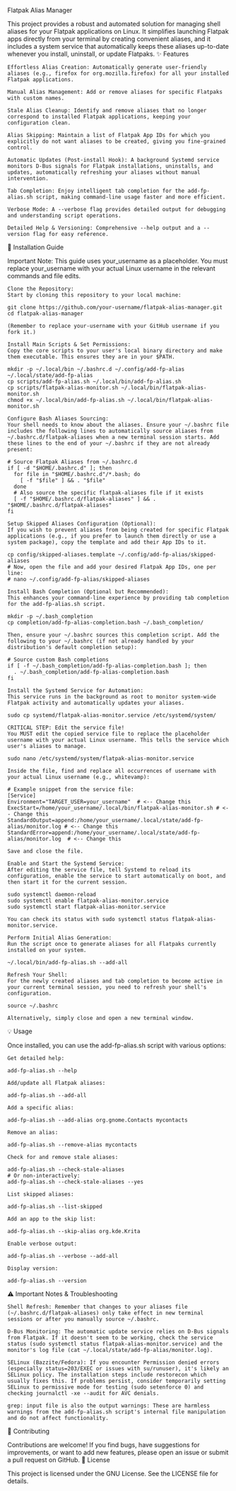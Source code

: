 Flatpak Alias Manager

This project provides a robust and automated solution for managing shell aliases for your Flatpak applications on Linux. It simplifies launching Flatpak apps directly from your terminal by creating convenient aliases, and it includes a system service that automatically keeps these aliases up-to-date whenever you install, uninstall, or update Flatpaks.
✨ Features

    Effortless Alias Creation: Automatically generate user-friendly aliases (e.g., firefox for org.mozilla.firefox) for all your installed Flatpak applications.

    Manual Alias Management: Add or remove aliases for specific Flatpaks with custom names.

    Stale Alias Cleanup: Identify and remove aliases that no longer correspond to installed Flatpak applications, keeping your configuration clean.

    Alias Skipping: Maintain a list of Flatpak App IDs for which you explicitly do not want aliases to be created, giving you fine-grained control.

    Automatic Updates (Post-install Hook): A background Systemd service monitors D-Bus signals for Flatpak installations, uninstalls, and updates, automatically refreshing your aliases without manual intervention.

    Tab Completion: Enjoy intelligent tab completion for the add-fp-alias.sh script, making command-line usage faster and more efficient.

    Verbose Mode: A --verbose flag provides detailed output for debugging and understanding script operations.

    Detailed Help & Versioning: Comprehensive --help output and a --version flag for easy reference.

🚀 Installation Guide

Important Note: This guide uses your_username as a placeholder. You must replace your_username with your actual Linux username in the relevant commands and file edits.

    Clone the Repository:
    Start by cloning this repository to your local machine:

    git clone https://github.com/your-username/flatpak-alias-manager.git
    cd flatpak-alias-manager

    (Remember to replace your-username with your GitHub username if you fork it.)

    Install Main Scripts & Set Permissions:
    Copy the core scripts to your user's local binary directory and make them executable. This ensures they are in your $PATH.

    mkdir -p ~/.local/bin ~/.bashrc.d ~/.config/add-fp-alias ~/.local/state/add-fp-alias
    cp scripts/add-fp-alias.sh ~/.local/bin/add-fp-alias.sh
    cp scripts/flatpak-alias-monitor.sh ~/.local/bin/flatpak-alias-monitor.sh
    chmod +x ~/.local/bin/add-fp-alias.sh ~/.local/bin/flatpak-alias-monitor.sh

    Configure Bash Aliases Sourcing:
    Your shell needs to know about the aliases. Ensure your ~/.bashrc file includes the following lines to automatically source aliases from ~/.bashrc.d/flatpak-aliases when a new terminal session starts. Add these lines to the end of your ~/.bashrc if they are not already present:

    # Source Flatpak Aliases from ~/.bashrc.d
    if [ -d "$HOME/.bashrc.d" ]; then
      for file in "$HOME/.bashrc.d"/*.bash; do
        [ -f "$file" ] && . "$file"
      done
      # Also source the specific flatpak-aliases file if it exists
      [ -f "$HOME/.bashrc.d/flatpak-aliases" ] && . "$HOME/.bashrc.d/flatpak-aliases"
    fi

    Setup Skipped Aliases Configuration (Optional):
    If you wish to prevent aliases from being created for specific Flatpak applications (e.g., if you prefer to launch them directly or use a system package), copy the template and add their App IDs to it.

    cp config/skipped-aliases.template ~/.config/add-fp-alias/skipped-aliases
    # Now, open the file and add your desired Flatpak App IDs, one per line:
    # nano ~/.config/add-fp-alias/skipped-aliases

    Install Bash Completion (Optional but Recommended):
    This enhances your command-line experience by providing tab completion for the add-fp-alias.sh script.

    mkdir -p ~/.bash_completion
    cp completion/add-fp-alias-completion.bash ~/.bash_completion/

    Then, ensure your ~/.bashrc sources this completion script. Add the following to your ~/.bashrc (if not already handled by your distribution's default completion setup):

    # Source custom Bash completions
    if [ -f ~/.bash_completion/add-fp-alias-completion.bash ]; then
      . ~/.bash_completion/add-fp-alias-completion.bash
    fi

    Install the Systemd Service for Automation:
    This service runs in the background as root to monitor system-wide Flatpak activity and automatically updates your aliases.

    sudo cp systemd/flatpak-alias-monitor.service /etc/systemd/system/

    CRITICAL STEP: Edit the service file!
    You MUST edit the copied service file to replace the placeholder username with your actual Linux username. This tells the service which user's aliases to manage.

    sudo nano /etc/systemd/system/flatpak-alias-monitor.service

    Inside the file, find and replace all occurrences of username with your actual Linux username (e.g., whitevamp):

    # Example snippet from the service file:
    [Service]
    Environment="TARGET_USER=your_username"  # <-- Change this
    ExecStart=/home/your_username/.local/bin/flatpak-alias-monitor.sh # <-- Change this
    StandardOutput=append:/home/your_username/.local/state/add-fp-alias/monitor.log # <-- Change this
    StandardError=append:/home/your_username/.local/state/add-fp-alias/monitor.log  # <-- Change this

    Save and close the file.

    Enable and Start the Systemd Service:
    After editing the service file, tell Systemd to reload its configuration, enable the service to start automatically on boot, and then start it for the current session.

    sudo systemctl daemon-reload
    sudo systemctl enable flatpak-alias-monitor.service
    sudo systemctl start flatpak-alias-monitor.service

    You can check its status with sudo systemctl status flatpak-alias-monitor.service.

    Perform Initial Alias Generation:
    Run the script once to generate aliases for all Flatpaks currently installed on your system.

    ~/.local/bin/add-fp-alias.sh --add-all

    Refresh Your Shell:
    For the newly created aliases and tab completion to become active in your current terminal session, you need to refresh your shell's configuration.

    source ~/.bashrc

    Alternatively, simply close and open a new terminal window.

💡 Usage

Once installed, you can use the add-fp-alias.sh script with various options:

    Get detailed help:

    add-fp-alias.sh --help

    Add/update all Flatpak aliases:

    add-fp-alias.sh --add-all

    Add a specific alias:

    add-fp-alias.sh --add-alias org.gnome.Contacts mycontacts

    Remove an alias:

    add-fp-alias.sh --remove-alias mycontacts

    Check for and remove stale aliases:

    add-fp-alias.sh --check-stale-aliases
    # Or non-interactively:
    add-fp-alias.sh --check-stale-aliases --yes

    List skipped aliases:

    add-fp-alias.sh --list-skipped

    Add an app to the skip list:

    add-fp-alias.sh --skip-alias org.kde.Krita

    Enable verbose output:

    add-fp-alias.sh --verbose --add-all

    Display version:

    add-fp-alias.sh --version

⚠️ Important Notes & Troubleshooting

    Shell Refresh: Remember that changes to your aliases file (~/.bashrc.d/flatpak-aliases) only take effect in new terminal sessions or after you manually source ~/.bashrc.

    D-Bus Monitoring: The automatic update service relies on D-Bus signals from Flatpak. If it doesn't seem to be working, check the service status (sudo systemctl status flatpak-alias-monitor.service) and the monitor's log file (cat ~/.local/state/add-fp-alias/monitor.log).

    SELinux (Bazzite/Fedora): If you encounter Permission denied errors (especially status=203/EXEC or issues with su/runuser), it's likely an SELinux policy. The installation steps include restorecon which usually fixes this. If problems persist, consider temporarily setting SELinux to permissive mode for testing (sudo setenforce 0) and checking journalctl -xe --audit for AVC denials.

    grep: input file is also the output warnings: These are harmless warnings from the add-fp-alias.sh script's internal file manipulation and do not affect functionality.

🤝 Contributing

Contributions are welcome! If you find bugs, have suggestions for improvements, or want to add new features, please open an issue or submit a pull request on GitHub.
📄 License

This project is licensed under the GNU License. See the LICENSE file for details.
